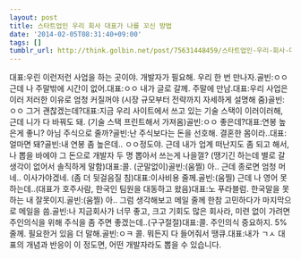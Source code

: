 ```yaml
---
layout: post
title: 스타트업인 우리 회사 대표가 나를 꼬신 방법
date: '2014-02-05T08:31:40+09:00'
tags: []
tumblr_url: http://think.golbin.net/post/75631448459/스타트업인-우리-회사-대표가-나를-꼬신-방법
---
```

대표:우린 이런저런 사업을 하는 곳이야. 개발자가 필요해. 우리 한 번 만나자.골빈:ㅇㅇ 근데 나 주말밖에 시간이 없어.대표:ㅇㅇ 내가 글로 갈께. 주말에 만남.대표:우리 사업은 이러 저러한 이유로 엄청 커질꺼야 (시장 규모부터 전략까지 자세하게 설명해 줌)골빈:ㅇㅇ 그거 괜찮겠는데?대표:지금 우리 사이트에서 쓰고 있는 기술 스택이 이러이러해, 근데 니가 다 바꿔도 돼. (기술 스택 프린트해서 가져옴)골빈:ㅇㅇ 좋은데?대표:연봉 높은게 좋니? 아님 주식으로 줄까?골빈:난 주식보다는 돈을 선호해. 결혼한 몸이라..대표:얼마면 돼?골빈:내 연봉 좀 높은데.. ㅇㅇ정도야. 근데 내가 업계 떠난지도 좀 되고 해서, 나 뽑을 바에야 그 돈으로 개발자 두 명 뽑아서 쓰는게 나을껄? (땡기긴 하는데 별로 갈 생각이 없어서 솔직하게 말함)대표:콜. (군말없이)골빈:(움찔) 아.. 근데 종로면 엄청 머네.. 이사가야겠네. (좀 더 뒷걸음질 침)대표:이사비용 줄께.골빈:(움찔) 근데 나 영어 못하는데..(대표가 호주사람, 한국인 팀원을 대동하고 왔음)대표:노 푸라블럼. 한국말을 못하는 내 잘못이지.골빈:(움찔) 아.. 그럼 생각해보고 메일 줄께 한참 고민하다가 마지막으로 메일을 씀.골빈:나 지금회사가 너무 좋고, 크고 기회도 많은 회사라, 미련 없이 가려면 주인의식을 위해 주식을 좀 주면 좋겠는데..(구구절절)대표:콜. 주인의식 중요하지. 5% 줄께. 필요한거 있음 더 말해.골빈:ㅇㅋ 콜. 뭐든지 다 들어줘서 땡큐.대표:내가 ㄱㅅ 대표의 개념과 반응이 이 정도면, 어떤 개발자라도 뽑을 수 있습니다.
